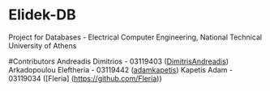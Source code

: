 # Elidek-DB
Project for Databases - Electrical Computer Engineering, National Technical University of Athens

#Contributors
Andreadis Dimitrios - 03119403 ([DimitrisAndreadis](https://github.com/DimitrisAndreadis))
Arkadopoulou Eleftheria - 03119442 ([adamkapetis](https://github.com/adamkapetis))
Kapetis Adam - 03119034 ([Fleria] (https://github.com/Fleria))

